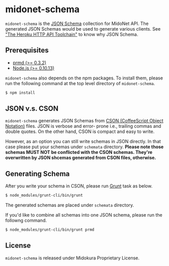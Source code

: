 midonet-schema
==============

`midonet-schema` is the [JSON Schema][json-schema] collection for MidoNet API.
The generated JSON Schemas would be used to generate various clients. See
["The Heroku HTTP API Toolchain"][heroku] to know why JSON Schema.

[json-schema]: http://json-schema.org/
[heroku]: https://blog.heroku.com/archives/2014/5/20/heroku-http-api-toolchain

Prerequisites
-------------

* [prmd (>= 0.3.2)](https://github.com/interagent/prmd)
* [Node.js (>= 0.10.13)](http://nodejs.org/download/)

`midonet-schema` also depends on the npm packages. To install them, please run
the following command at the top level directory of `midonet-schema`.

```bash
$ npm install
```

JSON v.s. CSON
--------------

`midonet-schema` generates JSON Schemas from
[CSON (CoffeeScript Object Notation)][cson] files. JSON is verbose and error-
prone i.e., trailing commas and double quotes. On the other hand, CSON is
compact and easy to write.

However, as an option you can still write schemas in JSON directly. In that case
please put your schemas under `schemata` directory. **Please note those schemas
MUST NOT be conflicted with the CSON schemas. They're overwritten by JSON
shcemas generated from CSON files, otherwise.**

[cson]: https://github.com/bevry/cson

Generating Schema
-----------------

After you write your schema in CSON, please run [Grunt][grunt] task as below.

```bash
$ node_modules/grunt-cli/bin/grunt
```

The generated schemas are placed under `schemata` directory.

If you'd like to combine all schemas into one JSON schema, please run the
followng command.

```bash
$ node_modules/grunt-cli/bin/grunt prmd
```

[grunt]: http://gruntjs.com/


License
-------

`midonet-schema` is released under Midokura Proprietary License.
